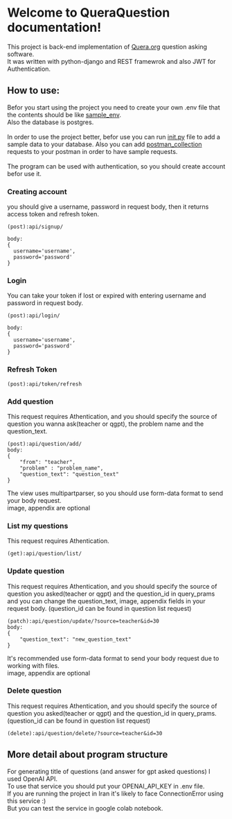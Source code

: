 # Welcome to QueraQuestion documentation!
This project is back-end implementation of [Quera.org](https://quera.org/) question asking software.<br>
It was written with python-django and REST framewrok and also JWT for Authentication.<br>
## How to use:
Befor you start using the project you need to create your own .env file that the contents should be like [sample_env](https://github.com/alirezagoldoust/quera/blob/492f4972471234f2245d2a7465f39b5d9a012857/sample_env).<br>
Also the database is postgres.<br><br>
In order to use the project better, befor use you can run [init.py](https://github.com/alirezagoldoust/quera/blob/9dd166e2ed2258254c589347a0ef0631e5f612aa/init.py) file to add a sample data to your database.
Also you can add [postman_collection](https://github.com/alirezagoldoust/quera/blob/08d1dfe36a0f667e67dd4e17d966f5ec99332021/Quera.postman_collection.json) requests to your postman in order to have sample requests.<br><br>
The program can be used with authentication, so you should create account befor use it.
### Creating account
you should give a username, password in request body, then it returns access token and refresh token.
```
(post):api/signup/

body:
{
  username='username',
  password='password'
}
```
### Login
You can take your token if lost or expired with entering username and password in request body.
```
(post):api/login/

body:
{
  username='username',
  password='password'
}
```
### Refresh Token
```
(post):api/token/refresh
```
### Add question
This request requires Athentication, and you should specify the source of question you wanna ask(teacher or qgpt), the problem name and the question_text.
```
(post):api/question/add/
body:
{
    "from": "teacher",
    "problem" : "problem_name",
    "question_text": "question_text"
}
```
The view uses multipartparser, so you should use form-data format to send your body request.<br>
image, appendix are optional
### List my questions
This request requires Athentication.
```
(get):api/question/list/
```
### Update question
This request requires Athentication, and you should specify the source of question you asked(teacher or qgpt) and the question_id in query_prams and you can change the question_text, image, appendix fields in your request body.
(question_id can be found in question list request)
```
(patch):api/question/update/?source=teacher&id=30
body:
{
    "question_text": "new_question_text"
}
```
It's recommended use form-data format to send your body request due to working with files.<br>
image, appendix are optional<be>
### Delete question
This request requires Athentication, and you should specify the source of question you asked(teacher or qgpt) and the question_id in query_prams.
(question_id can be found in question list request)
```
(delete):api/question/delete/?source=teacher&id=30
```
## More detail about program structure
For generating title of questions (and answer for gpt asked questions) I used OpenAI API.<br>
To use that service you should put your OPENAI_API_KEY in .env file.<br>
If you are running the project in Iran it's likely to face ConnectionError using this service :)<br>
But you can test the service in google colab notebook.<br>
